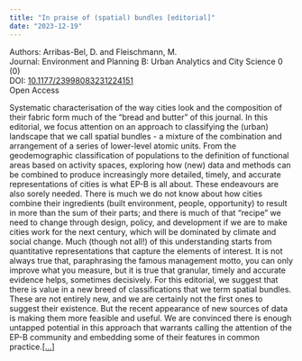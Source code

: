 ```yaml
---
title: "In praise of (spatial) bundles [editorial]"
date: "2023-12-19"
---
```


<span class="pygment">Authors:</span> Arribas-Bel, D. and Fleischmann, M.<br>
<span class="pygment">Journal:</span> Environment and Planning B: Urban Analytics and City Science 0 (0)<br>
<span class="pygment">DOI:</span> [10.1177/23998083231224151](https://doi.org/10.1177/23998083231224151)<br>
<span class="pygment">Open Access</span>

Systematic characterisation of the way cities look and the composition of their fabric form much of the “bread and butter” of this journal. In this editorial, we focus attention on an approach to classifying the (urban) landscape that we call spatial bundles - a mixture of the combination and arrangement of a series of lower-level atomic units. From the geodemographic classification of populations to the definition of functional areas based on activity spaces, exploring how (new) data and methods can be combined to produce increasingly more detailed, timely, and accurate representations of cities is what EP-B is all about. These endeavours are also sorely needed. There is much we do not know about how cities combine their ingredients (built environment, people, opportunity) to result in more than the sum of their parts; and there is much of that “recipe” we need to change through design, policy, and development if we are to make cities work for the next century, which will be dominated by climate and social change. Much (though not all!) of this understanding starts from quantitative representations that capture the elements of interest. It is not always true that, paraphrasing the famous management motto, you can only improve what you measure, but it is true that granular, timely and accurate evidence helps, sometimes decisively. For this editorial, we suggest that there is value in a new breed of classifications that we term spatial bundles. These are not entirely new, and we are certainly not the first ones to suggest their existence. But the recent appearance of new sources of data is making them more feasible and useful. We are convinced there is enough untapped potential in this approach that warrants calling the attention of the EP-B community and embedding some of their features in common practice.[[...]](https://doi.org/10.1177/23998083231224151)

